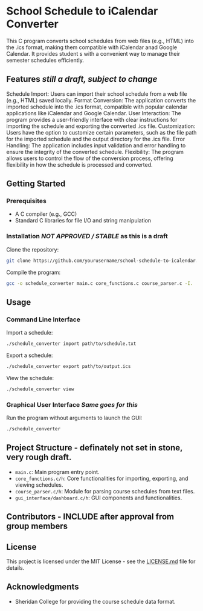 # School Schedule to iCalendar Converter

This C program converts school schedules from web files (e.g., HTML) into the .ics format, making them compatible with iCalendar anad Google Calendar. It provides student s with a convenient way to manage their semester schedules efficiently.

## Features *still a draft, subject to change*

Schedule Import: Users can import their school schedule from a web file (e.g., HTML) saved locally.
Format Conversion: The application converts the imported schedule into the .ics format, compatible with popular calendar applications like iCalendar and Google Calendar.
User Interaction: The program provides a user-friendly interface with clear instructions for importing the schedule and exporting the converted .ics file.
Customization: Users have the option to customize certain parameters, such as the file path for the imported schedule and the output directory for the .ics file.
Error Handling: The application includes input validation and error handling to ensure the integrity of the converted schedule.
Flexibility: The program allows users to control the flow of the conversion process, offering flexibility in how the schedule is processed and converted.

## Getting Started

### Prerequisites

- A C compiler (e.g., GCC)
- Standard C libraries for file I/O and string manipulation

### Installation *NOT APPROVED / STABLE* as this is a draft

Clone the repository:

```bash
git clone https://github.com/yourusername/school-schedule-to-icalendar.git
```

Compile the program:

```bash
gcc -o schedule_converter main.c core_functions.c course_parser.c -I.
```

## Usage

### Command Line Interface

Import a schedule:

```bash
./schedule_converter import path/to/schedule.txt
```

Export a schedule:

```bash
./schedule_converter export path/to/output.ics
```

View the schedule:

```bash
./schedule_converter view
```

### Graphical User Interface *Same goes for this*

Run the program without arguments to launch the GUI:

```bash
./schedule_converter
```

## Project Structure - definately not set in stone, very rough draft. 

- `main.c`: Main program entry point.
- `core_functions.c/h`: Core functionalities for importing, exporting, and viewing schedules.
- `course_parser.c/h`: Module for parsing course schedules from text files.
- `gui_interface/dashboard.c/h`: GUI components and functionalities.

## Contributors - INCLUDE after approval from group members 

## License

This project is licensed under the MIT License - see the [LICENSE.md](LICENSE.md) file for details.

## Acknowledgments

- Sheridan College for providing the course schedule data format.
